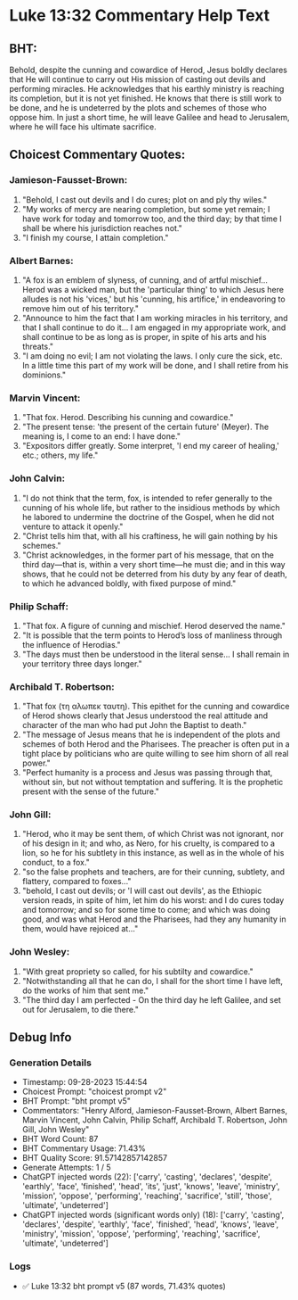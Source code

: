 # Luke 13:32 Commentary Help Text

## BHT:
Behold, despite the cunning and cowardice of Herod, Jesus boldly declares that He will continue to carry out His mission of casting out devils and performing miracles. He acknowledges that his earthly ministry is reaching its completion, but it is not yet finished. He knows that there is still work to be done, and he is undeterred by the plots and schemes of those who oppose him. In just a short time, he will leave Galilee and head to Jerusalem, where he will face his ultimate sacrifice.

## Choicest Commentary Quotes:
### Jamieson-Fausset-Brown:
1. "Behold, I cast out devils and I do cures; plot on and ply thy wiles."
2. "My works of mercy are nearing completion, but some yet remain; I have work for today and tomorrow too, and the third day; by that time I shall be where his jurisdiction reaches not."
3. "I finish my course, I attain completion."

### Albert Barnes:
1. "A fox is an emblem of slyness, of cunning, and of artful mischief... Herod was a wicked man, but the 'particular thing' to which Jesus here alludes is not his 'vices,' but his 'cunning, his artifice,' in endeavoring to remove him out of his territory." 
2. "Announce to him the fact that I am working miracles in his territory, and that I shall continue to do it... I am engaged in my appropriate work, and shall continue to be as long as is proper, in spite of his arts and his threats." 
3. "I am doing no evil; I am not violating the laws. I only cure the sick, etc. In a little time this part of my work will be done, and I shall retire from his dominions."

### Marvin Vincent:
1. "That fox. Herod. Describing his cunning and cowardice."
2. "The present tense: 'the present of the certain future' (Meyer). The meaning is, I come to an end: I have done."
3. "Expositors differ greatly. Some interpret, 'I end my career of healing,' etc.; others, my life."

### John Calvin:
1. "I do not think that the term, fox, is intended to refer generally to the cunning of his whole life, but rather to the insidious methods by which he labored to undermine the doctrine of the Gospel, when he did not venture to attack it openly."
2. "Christ tells him that, with all his craftiness, he will gain nothing by his schemes."
3. "Christ acknowledges, in the former part of his message, that on the third day—that is, within a very short time—he must die; and in this way shows, that he could not be deterred from his duty by any fear of death, to which he advanced boldly, with fixed purpose of mind."

### Philip Schaff:
1. "That fox. A figure of cunning and mischief. Herod deserved the name."
2. "It is possible that the term points to Herod’s loss of manliness through the influence of Herodias."
3. "The days must then be understood in the literal sense... I shall remain in your territory three days longer."

### Archibald T. Robertson:
1. "That fox (τη αλωπεκ ταυτη). This epithet for the cunning and cowardice of Herod shows clearly that Jesus understood the real attitude and character of the man who had put John the Baptist to death."
2. "The message of Jesus means that he is independent of the plots and schemes of both Herod and the Pharisees. The preacher is often put in a tight place by politicians who are quite willing to see him shorn of all real power."
3. "Perfect humanity is a process and Jesus was passing through that, without sin, but not without temptation and suffering. It is the prophetic present with the sense of the future."

### John Gill:
1. "Herod, who it may be sent them, of which Christ was not ignorant, nor of his design in it; and who, as Nero, for his cruelty, is compared to a lion, so he for his subtlety in this instance, as well as in the whole of his conduct, to a fox."
2. "so the false prophets and teachers, are for their cunning, subtlety, and flattery, compared to foxes..."
3. "behold, I cast out devils; or 'I will cast out devils', as the Ethiopic version reads, in spite of him, let him do his worst: and I do cures today and tomorrow; and so for some time to come; and which was doing good, and was what Herod and the Pharisees, had they any humanity in them, would have rejoiced at..."

### John Wesley:
1. "With great propriety so called, for his subtilty and cowardice."
2. "Notwithstanding all that he can do, I shall for the short time I have left, do the works of him that sent me."
3. "The third day I am perfected - On the third day he left Galilee, and set out for Jerusalem, to die there."


## Debug Info
### Generation Details
- Timestamp: 09-28-2023 15:44:54
- Choicest Prompt: "choicest prompt v2"
- BHT Prompt: "bht prompt v5"
- Commentators: "Henry Alford, Jamieson-Fausset-Brown, Albert Barnes, Marvin Vincent, John Calvin, Philip Schaff, Archibald T. Robertson, John Gill, John Wesley"
- BHT Word Count: 87
- BHT Commentary Usage: 71.43%
- BHT Quality Score: 91.57142857142857
- Generate Attempts: 1 / 5
- ChatGPT injected words (22):
	['carry', 'casting', 'declares', 'despite', 'earthly', 'face', 'finished', 'head', 'its', 'just', 'knows', 'leave', 'ministry', 'mission', 'oppose', 'performing', 'reaching', 'sacrifice', 'still', 'those', 'ultimate', 'undeterred']
- ChatGPT injected words (significant words only) (18):
	['carry', 'casting', 'declares', 'despite', 'earthly', 'face', 'finished', 'head', 'knows', 'leave', 'ministry', 'mission', 'oppose', 'performing', 'reaching', 'sacrifice', 'ultimate', 'undeterred']

### Logs
- ✅ Luke 13:32 bht prompt v5 (87 words, 71.43% quotes)